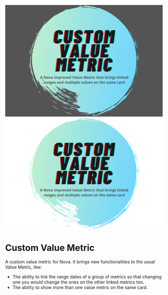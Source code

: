 ![Custom Value Metric-Dark](branding/dark.png#gh-dark-mode-only)![Custom Value Metric-Light](branding/light.png#gh-light-mode-only)
# Custom Value Metric
A custom value metric for Nova. It brings new functionalities to the usual Value Metric, like:
- The ability to link the range dates of a group of metrics so that changing one you would change the ones on the other linked metrics too.
- The ability to show more than one value metric on the same card.
